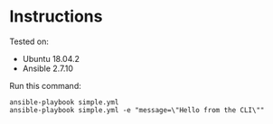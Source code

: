 # Instructions

Tested on:
- Ubuntu 18.04.2
- Ansible 2.7.10

Run this command:

    ansible-playbook simple.yml
    ansible-playbook simple.yml -e "message=\"Hello from the CLI\""
